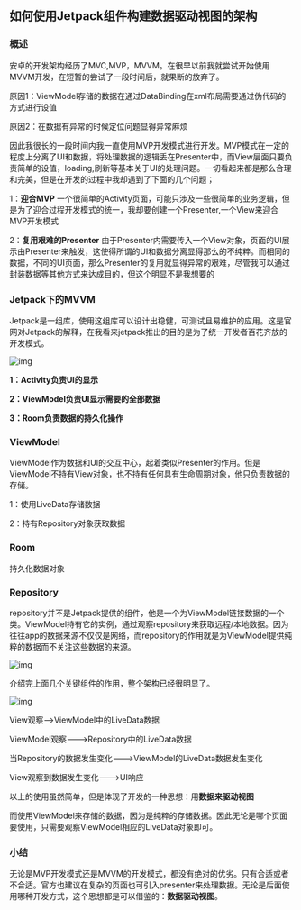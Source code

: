 ## 如何使用Jetpack组件构建数据驱动视图的架构

### 概述

安卓的开发架构经历了MVC,MVP，MVVM。在很早以前我就尝试开始使用MVVM开发，在短暂的尝试了一段时间后，就果断的放弃了。

原因1：ViewModel存储的数据在通过DataBinding在xml布局需要通过伪代码的方式进行设值

原因2：在数据有异常的时候定位问题显得异常麻烦

因此我很长的一段时间内我一直使用MVP开发模式进行开发。MVP模式在一定的程度上分离了UI和数据，将处理数据的逻辑丢在Presenter中，而View层面只要负责简单的设值，loading,刷新等基本关于UI的处理问题。一切看起来都是那么合理和完美，但是在开发的过程中我却遇到了下面的几个问题；

1：**迎合MVP** 一个很简单的Activity页面，可能只涉及一些很简单的业务逻辑，但是为了迎合过程开发模式的统一，我却要创建一个Presenter,一个View来迎合MVP开发模式

2：**复用艰难的Presenter** 由于Presenter内需要传入一个View对象，页面的UI展示由Presenter来触发，这使得所谓的UI和数据分离显得那么的不纯粹。而相同的数据，不同的UI页面，那么Presenter的复用就显得异常的艰难，尽管我可以通过封装数据等其他方式来达成目的，但这个明显不是我想要的



### Jetpack下的MVVM

Jetpack是一组库，使用这组库可以设计出稳健，可测试且易维护的应用。这是官网对Jetpack的解释，在我看来jetpack推出的目的是为了统一开发者百花齐放的开发模式。

![img](https://codelabs.developers.google.com/codelabs/android-room-with-a-view/img/a7da8f5ea91bac52.png)



**1：Activity负责UI的显示**

**2：ViewModel负责UI显示需要的全部数据**

**3：Room负责数据的持久化操作**

### ViewModel

ViewModel作为数据和UI的交互中心，起着类似Presenter的作用。但是ViewModel不持有View对象，也不持有任何具有生命周期对象，他只负责数据的存储。

1：使用LiveData存储数据

2：持有Repository对象获取数据

### Room

持久化数据对象

### Repository

repository并不是Jetpack提供的组件，他是一个为ViewModel链接数据的一个类。ViewModel持有它的实例，通过观察repository来获取远程/本地数据。因为往往app的数据来源不仅仅是网络，而repository的作用就是为ViewModel提供纯粹的数据而不关注这些数据的来源。

![img](https://codelabs.developers.google.com/codelabs/android-room-with-a-view/img/57f20bf7a898c03d.png)





介绍完上面几个关键组件的作用，整个架构已经很明显了。



![img](https://miro.medium.com/max/803/1*I9WPcnpGNuI4CjxxrkP0-g.png)



View观察-->ViewModel中的LiveData数据

ViewModel观察--->Repository中的LiveData数据

当Repository的数据发生变化--->ViewModel的LiveData数据发生变化

View观察到数据发生变化--->UI响应



以上的使用虽然简单，但是体现了开发的一种思想：用**数据来驱动视图**

而使用ViewModel来存储的数据，因为是纯粹的存储数据。因此无论是哪个页面要使用，只需要观察ViewModel相应的LiveData对象即可。



### 小结

无论是MVP开发模式还是MVVM的开发模式，都没有绝对的优劣。只有合适或者不合适。官方也建议在复杂的页面也可引入presenter来处理数据。无论是后面使用哪种开发方式，这个思想都是可以借鉴的：**数据驱动视图**。